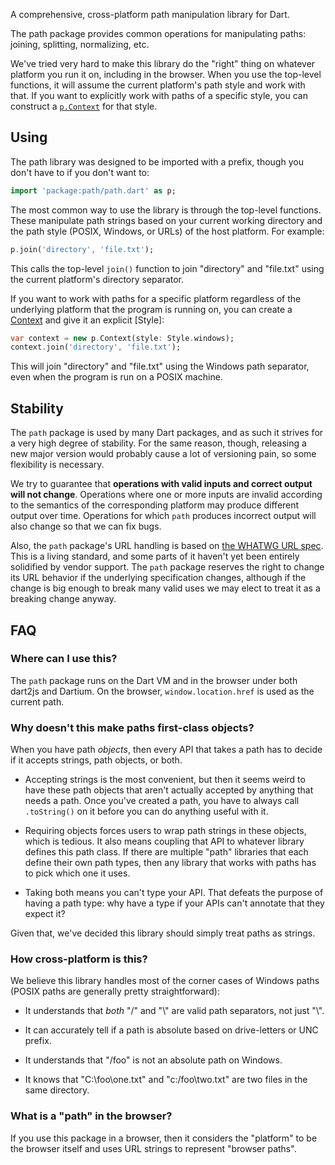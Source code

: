 A comprehensive, cross-platform path manipulation library for Dart.

The path package provides common operations for manipulating paths:
joining, splitting, normalizing, etc.

We've tried very hard to make this library do the "right" thing on whatever
platform you run it on, including in the browser. When you use the top-level
functions, it will assume the current platform's path style and work with
that. If you want to explicitly work with paths of a specific style, you can
construct a [`p.Context`][Context] for that style.

[Context]: https://pub.dev/documentation/path/latest/path/Context-class.html

## Using

The path library was designed to be imported with a prefix, though you don't
have to if you don't want to:

```dart
import 'package:path/path.dart' as p;
```

The most common way to use the library is through the top-level functions.
These manipulate path strings based on your current working directory and
the path style (POSIX, Windows, or URLs) of the host platform. For example:

```dart
p.join('directory', 'file.txt');
```

This calls the top-level `join()` function to join "directory" and
"file.txt" using the current platform's directory separator.

If you want to work with paths for a specific platform regardless of the
underlying platform that the program is running on, you can create a
[Context] and give it an explicit [Style]:

```dart
var context = new p.Context(style: Style.windows);
context.join('directory', 'file.txt');
```

This will join "directory" and "file.txt" using the Windows path separator,
even when the program is run on a POSIX machine.

## Stability

The `path` package is used by many Dart packages, and as such it strives for a
very high degree of stability. For the same reason, though, releasing a new
major version would probably cause a lot of versioning pain, so some flexibility
is necessary.

We try to guarantee that **operations with valid inputs and correct output will
not change**. Operations where one or more inputs are invalid according to the
semantics of the corresponding platform may produce different output over time.
Operations for which `path` produces incorrect output will also change so that
we can fix bugs.

Also, the `path` package's URL handling is based on [the WHATWG URL spec][].
This is a living standard, and some parts of it haven't yet been entirely
solidified by vendor support. The `path` package reserves the right to change
its URL behavior if the underlying specification changes, although if the change
is big enough to break many valid uses we may elect to treat it as a breaking
change anyway.

[the WHATWG URL spec]: https://url.spec.whatwg.org/

## FAQ

### Where can I use this?

The `path` package runs on the Dart VM and in the browser under both dart2js and
Dartium. On the browser, `window.location.href` is used as the current path.

### Why doesn't this make paths first-class objects?

When you have path *objects*, then every API that takes a path has to decide if
it accepts strings, path objects, or both.

 *  Accepting strings is the most convenient, but then it seems weird to have
    these path objects that aren't actually accepted by anything that needs a
    path. Once you've created a path, you have to always call `.toString()` on
    it before you can do anything useful with it.

 *  Requiring objects forces users to wrap path strings in these objects, which
    is tedious. It also means coupling that API to whatever library defines this
    path class. If there are multiple "path" libraries that each define their
    own path types, then any library that works with paths has to pick which one
    it uses.

 *  Taking both means you can't type your API. That defeats the purpose of
    having a path type: why have a type if your APIs can't annotate that they
    expect it?

Given that, we've decided this library should simply treat paths as strings.

### How cross-platform is this?

We believe this library handles most of the corner cases of Windows paths
(POSIX paths are generally pretty straightforward):

 *  It understands that *both* "/" and "\\" are valid path separators, not just
    "\\".

 *  It can accurately tell if a path is absolute based on drive-letters or UNC
    prefix.

 *  It understands that "/foo" is not an absolute path on Windows.

 *  It knows that "C:\foo\one.txt" and "c:/foo\two.txt" are two files in the
    same directory.

### What is a "path" in the browser?

If you use this package in a browser, then it considers the "platform" to be
the browser itself and uses URL strings to represent "browser paths".
